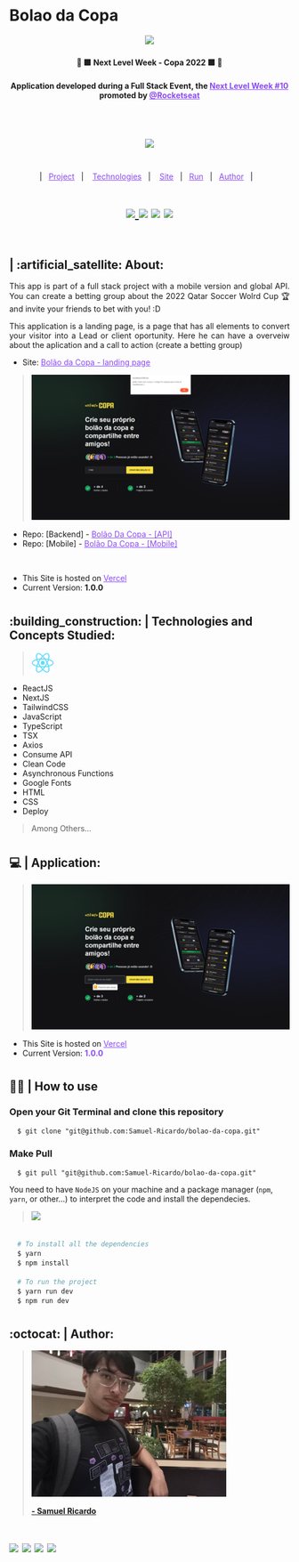 # Bolao da Copa

<p align="center"> 
  <a href="https://www.rocketseat.com.br/">
    <img width="auto" src="https://media.discordapp.net/attachments/1084951017264783441/1084951190615359559/image.png?width=1064&height=599"/>
  </a> 
</p>

<h4 align="center" >🚀 🟪 Next Level Week - Copa 2022 🟪 🚀</h4>



<h4 align="center"> Application developed during a Full Stack Event, the <a style="color: #8a4af3;" href="https://github.com/topics/next-level-week">Next Level Week #10</a> promoted by <a style="color: #8a4af3;" href="https://www.rocketseat.com.br/">@Rocketseat</a></h4>

#
<br>

<p align="center"><img src="https://github.com/rocketseat-education/nlw-copa-ignite/raw/main/.github/logo.svg"/></p>


#
<p align="center">
  |&nbsp;&nbsp;
  <a style="color: #8a4af3;" href="#project">Project</a>&nbsp;&nbsp;&nbsp;|&nbsp;&nbsp;&nbsp;
  <a style="color: #8a4af3;" href="#techs">Technologies</a>&nbsp;&nbsp;&nbsp;|&nbsp;&nbsp;&nbsp;
  <a style="color: #8a4af3;" href="#app">Site</a>&nbsp;&nbsp;&nbsp;|&nbsp;&nbsp;
  <a style="color: #8a4af3;" href="#run-project">Run</a>&nbsp;&nbsp;&nbsp;|&nbsp;&nbsp;
  <a style="color: #8a4af3;" href="#author">Author</a>&nbsp;&nbsp;&nbsp;|&nbsp;&nbsp;&nbsp;
</p>

#

<h1 align="center">
  
  <a href="https://github.com/Samuel-Ricardo">
    <img src="https://img.shields.io/static/v1?label=&message=Samuel%20Ricardo&color=black&style=for-the-badge&logo=GITHUB"/>
  </a>

  <a herf="https://www.instagram.com/samuel_ricardo.ex/">
    <img src='https://img.shields.io/static/v1?label=&message=Samuel.ex&color=black&style=for-the-badge&logo=instagram'/> 
  </a>

  <a herf='https://www.linkedin.com/in/samuel-ricardo/'>
    <img src='https://img.shields.io/static/v1?label=&message=Samuel%20Ricardo&color=black&style=for-the-badge&logo=LinkedIn'/> 
  </a>

  <a target="_blank" herf='https://www.linkedin.com/in/samuel-ricardo/'>
    <img width="64px" src='https://seeklogo.com/images/R/rocketseat-logo-666CE4B396-seeklogo.com.png'/> 
  </a>

</h1>

<br>

<p id="project"/>

<h2>  | :artificial_satellite: About:  </h2>

<p align="justify">
  This app is part of a full stack project with a mobile version and global API. You can create a betting group about the 2022 Qatar Soccer Wolrd Cup 🏆 and invite your friends to bet with you! :D
</p>

<p align="justify">
  This application is a landing page, is a page that has all elements to convert your visitor into a Lead or client oportunity. Here he can have a overveiw about the aplication and a call to action (create a betting group)
</p>

- Site: <a  style="color: #8a4af3;" href="https://bolao-da-copa-xi.vercel.app/">Bolão da Copa - landing page</a> 

> <a href="https://bolao-da-copa-xi.vercel.app/"> <img src="./readme_files/created.png"> </a>

 - Repo: [Backend] - <a style="color: #8a4af3;" href="https://github.com/Samuel-Ricardo/bolao-da-copa_api">Bolão Da Copa - [API]</a>
 - Repo: [Mobile] - <a style="color: #8a4af3;" href="https://github.com/Samuel-Ricardo/bolao-da-copa_mobile">Bolão Da Copa - [Mobile]</a>
  
  <br>

- This Site is hosted on <a style="color: #8a4af3;" href='https://vercel.com/'> Vercel </a> 
- Current Version: <b> 1.0.0 </b>

#

<h2 id="techs">
  :building_construction: | Technologies and Concepts Studied:
</h2>

  > <a href='https://reactjs.org/docs/create-a-new-react-app.html'> <img width='40px' src='https://raw.githubusercontent.com/devicons/devicon/master/icons/react/react-original.svg'> </a>

  - ReactJS
  - NextJS
  - TailwindCSS
  - JavaScript
  - TypeScript
  - TSX
  - Axios
  - Consume API
  - Clean Code
  - Asynchronous Functions 
  - Google Fonts 
  - HTML
  - CSS
  - Deploy

  > Among Others...

  #

<h2 id="app">
  💻 | Application:
</h2>

> <a href="https://bolao-da-copa-xi.vercel.app/"> <img src="./readme_files/empty.png"> </a>
- This Site is hosted on <a style="color: #8a4af3;" href='https://vercel.com/'> Vercel </a> 
- Current Version: <b style="color: #8a4af3;"> 1.0.0 </b>

#

<h2 id="run-project"> 
   👨‍💻 | How to use
</h2>

### Open your Git Terminal and clone this repository

```git
  $ git clone "git@github.com:Samuel-Ricardo/bolao-da-copa.git"
```

### Make Pull

```git
  $ git pull "git@github.com:Samuel-Ricardo/bolao-da-copa.git"
```


You need to have `NodeJS` on your machine and a package manager (`npm`, `yarn`, or other...) to interpret the code and install the dependecies.

> <a target="_blank" href="https://nodejs.org/en/"> <img width="48px" src="https://cdn.jsdelivr.net/gh/devicons/devicon/icons/nodejs/nodejs-original.svg" /> </a>


```bash
  
  # To install all the dependencies 
  $ yarn  
  $ npm install

  # To run the project
  $ yarn run dev
  $ npm run dev

```

#

<h2 id="autor">
  :octocat: | Author:  
</h2>

> <a target="_blank" href="https://www.linkedin.com/in/samuel-ricardo/"> <img width="350px" src="./readme_files/IMG_20220904_220148_188.jpg"/> <br> <p> <b> - Samuel Ricardo</b> </p></a>

<h1>
  <a herf='https://github.com/Samuel-Ricardo'>
    <img src='https://img.shields.io/static/v1?label=&message=Samuel%20Ricardo&color=black&style=for-the-badge&logo=GITHUB'> 
  </a>
  
  <a herf='https://www.instagram.com/samuel_ricardo.ex/'>
    <img src='https://img.shields.io/static/v1?label=&message=Samuel.ex&color=black&style=for-the-badge&logo=instagram'> 
  </a>
  
  <a herf='https://twitter.com/SamuelR84144340'>
    <img src='https://img.shields.io/static/v1?label=&message=Samuel%20Ricardo&color=black&style=for-the-badge&logo=twitter'> 
  </a>
  
   <a herf='https://www.linkedin.com/in/samuel-ricardo/'>
    <img src='https://img.shields.io/static/v1?label=&message=Samuel%20Ricardo&color=black&style=for-the-badge&logo=LinkedIn'> 
  </a>
</h1>
